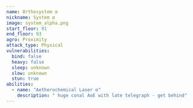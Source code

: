 ```yaml
---
name: Orthosystem α
nickname: System α
image: system_alpha.png
start_floor: 91
end_floor: 93
agro: Proximity
attack_type: Physical
vulnerabilities:
  bind: false
  heavy: false
  sleep: unknown
  slow: unknown
  stun: true
abilities:
  - name: "Aetherochemical Laser α"
    description: " huge conal AoE with late telegraph - get behind"
---
```

